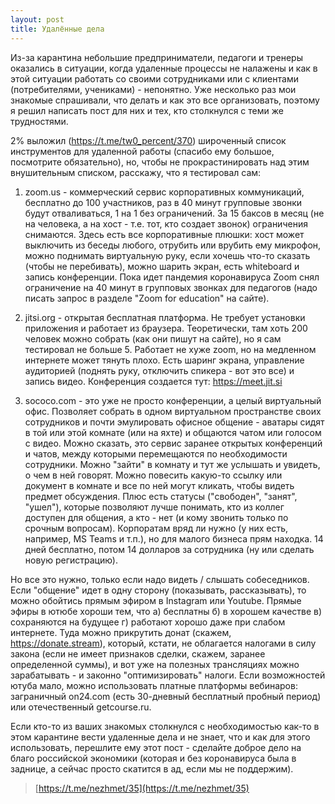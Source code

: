 ```yaml
---
layout: post
title: Удалённые дела
---
```


Из-за карантина небольшие предприниматели, педагоги и тренеры оказались в ситуации, когда удаленные процессы не налажены и как в этой ситуации работать со своими сотрудниками или с клиентами (потребителями, учениками) - непонятно. Уже несколько раз мои знакомые спрашивали, что делать и как это все организовать, поэтому я решил написать пост для них и тех, кто столкнулся с теми же трудностями.

2% выложил (https://t.me/tw0_percent/370) широченный список инструментов для удаленной работы (спасибо ему большое, посмотрите обязательно), но, чтобы не прокрастинировать над этим внушительным списком, расскажу, что я тестировал сам:

1) zoom.us - коммерческий сервис корпоративных коммуникаций, бесплатно до 100 участников, раз в 40 минут групповые звонки будут отваливаться, 1 на 1 без ограничений. За 15 баксов в месяц (не на человека, а на хост - т.е. тот, кто создает звонок) ограничения снимаются. Здесь есть все корпоративные плюшки: хост может выключить из беседы любого, отрубить или врубить ему микрофон, можно поднимать виртуальную руку, если хочешь что-то сказать (чтобы не перебивать), можно шарить экран, есть whiteboard и запись конференции. Пока идет пандемия коронавируса Zoom снял ограничение на 40 минут в групповых звонках для педагогов (надо писать запрос в разделе "Zoom for education" на сайте).

2) jitsi.org - открытая бесплатная платформа. Не требует установки приложения и работает из браузера. Теоретически, там хоть 200 человек можно собрать (как они пишут на сайте), но я сам тестировал не больше 5. Работает не хуже zoom, но на медленном интернете может тянуть плохо. Есть шаринг экрана, управление аудиторией (поднять руку, отключить спикера - вот это все) и запись видео. Конференция создается тут: https://meet.jit.si

3) sococo.com - это уже не просто конференции, а целый виртуальный офис. Позволяет собрать в одном виртуальном пространстве своих сотрудников и почти эмулировать офисное общение - аватары сидят в той или этой комнате (или на яхте) и общаются чатом или голосом с видео. Можно сказать, это сервис заранее открытых конференций и чатов, между которыми перемещаются по необходимости сотрудники. Можно "зайти" в комнату и тут же услышать и увидеть, о чем в ней говорят. Можно повесить какую-то ссылку или документ в комнате и все по ней могут кликать, чтобы видеть предмет обсуждения. Плюс есть статусы ("свободен", "занят", "ушел"), которые позволяют лучше понимать, кто из коллег доступен для общения, а кто - нет (и кому звонить только по срочным вопросам). Корпоратам вряд ли нужно (у них есть, например, MS Teams и т.п.), но для малого бизнеса прям находка. 14 дней бесплатно, потом 14 долларов за сотрудника (ну или сделать новую регистрацию).

Но все это нужно, только если надо видеть / слышать собеседников. Если "общение" идет в одну сторону (показывать, рассказывать), то можно обойтись прямым эфиром в Instagram или Youtube. Прямые эфиры в ютюбе хороши тем, что а) бесплатны б) в хорошем качестве в) сохраняются на будущее г) работают хорошо даже при слабом интернете. Туда можно прикрутить донат (скажем, https://donate.stream), который, кстати, не облагается налогами в силу закона (если не имеет признаков сделки, скажем, заранее определенной суммы), и вот уже на полезных трансляциях можно зарабатывать - и законно "оптимизировать" налоги. Если возможностей ютуба мало, можно использовать платные платформы вебинаров: заграничный on24.com (есть 30-дневный бесплатный пробный период) или отечественный getcourse.ru.

Если кто-то из ваших знакомых столкнулся с необходимостью как-то в этом карантине вести удаленные дела и не знает, что и как для этого использовать, перешлите ему этот пост - сделайте доброе дело на благо российской экономики (которая и без коронавируса была в заднице, а сейчас просто скатится в ад, если мы не поддержим).

> [https://t.me/nezhmet/35](https://t.me/nezhmet/35)

